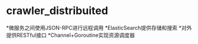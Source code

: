 # crawler_distribuited
 *微服务之间使用JSON-RPC进行远程调用
 *ElasticSearch提供存储和搜索
 *对外提供RESTful接口
 *Channel+Goroutine实现资源调度器
